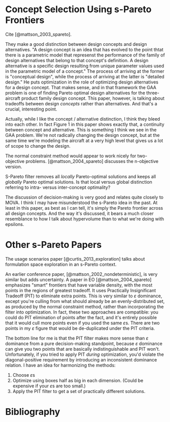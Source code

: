 # Concept Selection Using s-Pareto Frontiers

Cite [@mattson_2003_spareto].

They make a good distinction between design concepts and design alternatives.
    "A design concept is an idea that has evolved to the point thtat there is a parametric model that represenst the performance of the family of design alternatives that belong to that concept's definition.
    A design alternative is a specific design resulting from unique parameter values used in the parametric model of a concept."
    The process of arriving at the former is "conceptual design", while the process of arriving at the latter is "detailed design."
    He puts optimization in the role of optimizing design alternatives for a design concept.
    That makes sense, and in that framework the GAA problem is one of finding Pareto optimal design alternatives for the three-aircraft product family design concept.
    This paper, however, is talking about tradeoffs between design *concepts* rather than alternatives.
    And that's a crucial, interesting point.

Actually, while I like the concept / alternative distinction, I think they bleed into each other.
    In fact Figure 1 in this paper shows exactly that, a continuity between concept and alternative.
    This is something I think we see in the GAA problem.
    We're not radically changing the design concept, but at the same time we're modeling the aircraft at a very high level that gives us a lot of scope to change the design.

The normal constraint method would appear to work nicely for two-objective problems.
    [@mattson_2004_spareto] discusses the n-objective version.

S-Pareto filter removes all *locally* Pareto-optimal solutions and keeps all *globally* Pareto optimal solutions.
    Is that local versus global distinction referring to intra- versus inter-concept optimality?

The discussion of decision-making is very good and relates quite closely to MOVA.
    I think I may have misunderstood the s-Pareto idea in the past.
    At least in this paper, as best as I can tell, it's simply the Pareto frontier across all design concepts.
    And the way it's discussed, it bears a much closer resemblance to how I talk about hypervolume than to what we're doing with epsilons.

# Other s-Pareto Papers

The usage scenarios paper [@curtis_2013_exploration] talks about formulation space exploration in an s-Pareto context.

An earlier conference paper, [@mattson_2002_nondeterministic], is very similar but adds uncertainty.
    A paper in EO [@mattson_2004_spareto] emphasizes "smart" frontiers that have variable density, with the most points in the regions of greatest tradeoff.
    It uses Practically Insignificant Tradeoff (PIT) to eliminate extra points.
    This is very similar to $\varepsilon$ dominance, except you're culling from what should already be an evenly-distributed set, as produced by the normal constraint method, rather than incorporating the filter into optimization.
    In fact, these two approaches are compatible: you could do PIT elimination of points after the fact, and it's entirely possible that it would cull more points even if you used the same $\varepsilon$s.
    There are two points in my $\varepsilon$ figure that would be de-duplicated under the PIT criteria.

The bottom line for me is that the PIT filter makes more sense than $\varepsilon$ dominance from a pure decision-making standpoint, because $\varepsilon$ dominance can give you two points that are basically indistinguishable and PIT won't.
    Unfortunately, if you tried to apply PIT *during* optimization, you'd violate the diagonal-positive requirement by introducing an inconsistent dominance relation.
    I have an idea for harmonizing the methods: 

1. Choose $\varepsilon$s
2. Optimize using boxes half as big in each dimension.  (Could be expensive if your $\varepsilon$s are too small.)
3. Apply the PIT filter to get a set of practically different solutions.


# Bibliography

<!--
vim:ts=4:sw=4:expandtab:wrap lbr
-->
